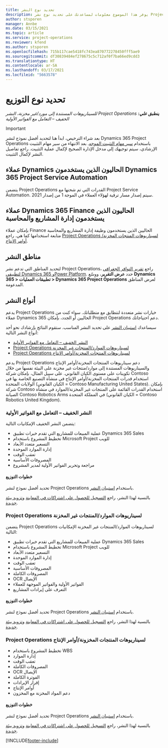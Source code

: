 ```yaml
---
title: تحديد نوع النشر
description: يوفر هذا الموضوع معلومات لمساعدتك على تحديد نوع نشر Project Operations الصحيح لشركتك.
author: stsporen
manager: Annbe
ms.date: 03/15/2021
ms.topic: article
ms.service: project-operations
ms.reviewer: kfend
ms.author: stsporen
ms.openlocfilehash: 715b117cae5418fc743ea870772278450fff5ae9
ms.sourcegitcommit: df30839484ef278675c5c712af0f7ba66ed9cdd3
ms.translationtype: HT
ms.contentlocale: ar-SA
ms.lasthandoff: 03/17/2021
ms.locfileid: "5663578"
---
```

# <a name="determine-your-deployment-type"></a>تحديد نوع التوزيع

_**ينطبق علي:** ‏‫Project Operations للسيناريوهات المستندة إلى مورد/غير مخزنة‬، ‏‫النشر الخفيف – التعامل مع الفواتير الأولية‬_

> [!IMPORTANT]
> بعد شراء الترخيص، ابدأ هنا لتحديد أفضل نموذج لنشر Dynamics 365 Project Operations باستخدام [سير مهام التثبيت الموجه](https://aka.ms/provisionprojectoperations).
> بعد الانتهاء من سير مهام التثبيت الإرشادي، سيتم توجيهك إلى مدخل الإدارة الصحيح لإكمال عملية التثبيت. راجع تفاصيل النشر لإكمال التثبيت.


## <a name="existing-customers-of-dynamics-using-dynamics-365-project-service-automation"></a>عملاء Dynamics الحاليون الذين يستخدمون Dynamics 365 Project Service Automation
يتضمن Project Operations القدرات التي تم شحنها مع Project Service Automation. سيتم إصدار مسار ترقية لهؤلاء العملاء في الموجة 1 من إصدار 2021.

## <a name="existing-customers-of-dynamics-365-finance-using-project-management-and-accounting"></a>عملاء Dynamics 365 Finance الحاليون الذين يستخدمون إدارة المشاريع والمحاسبة 

بإمكان عملاء Finance الحاليين الذين يستخدمون وظيفة إدارة المشاريع والمحاسبة متابعة استخدامها كما هي. راجع [Project Operations لسيناريوهات المنتجات المخزنة/أوامر الإنتاج](#pma).


## <a name="deployment-regions"></a>مناطق النشر
لتحديد المناطق التي تدعم نشر Project Operations، راجع [تقرير التوافر الجغرافي لتطبيقي Dynamics 365 وPower Platform](https://dynamics.microsoft.com/en-us/geographic-availability/). حدد **عرض التقرير**، ووسّع **Dynamics 365 > تطبيقات العمليات > Dynamics 365 Project Operations** لعرض المناطق المدعومة.

## <a name="deployment-types"></a>أنواع النشر
يدعم Project Operations خيارات نشر متعددة لتتطابق مع متطلباتك. سواء كنت من عملاء Dynamics 365 الحاليين أو الجدد، بإمكان Project Operations دعم احتياجاتك.

سيساعدك [استبيان النشر](https://aka.ms/provisionprojectoperations) على تحديد النشر المناسب. ستقوم النتائج بإرشادك نحو أحد أنواع النشر التالية:

- [النشر الخفيف – التعامل مع الفواتير الأولية](#lite)
- [Project Operations لسيناريوهات الموارد/المنتجات غير المخزنة](#integrated)
- [Project Operations لسيناريوهات المنتجات المخزنة/أوامر الإنتاج](#pma)

يدعم Project Operations دعم سيناريوهات المنتجات المخزنة/أوامر الإنتاج‬ والسيناريوهات المستندة إلى موارد/منتجات غير مخزنة‬ على البيئة نفسها من خلال تكوينات على مستوى الكيان القانوني. على سبيل المثال، بإمكان شركة Contoso استخدام قدرات المنتجات المخزنة/أوامر الإنتاج في منشأة التصنيع الخاصة بها في الولايات المتحدة (الكيان القانوني = Contoso Manufacturing United States). بإمكان شركة Contoso استخدام القدرات القائمة على المنتجات غير المخزنة/الموارد في منشأة الصيانة Contoso Robotics Arms في المملكة المتحدة (الكيان القانوني = Contoso Robotics United Kingdom).

### <a name="lite-deployment---deal-to-proforma-invoicing"></a><a  name="lite"></a>النشر الخفيف – التعامل مع الفواتير الأولية

يتضمن النشر الخفيف الإمكانيات التالية:

- عملية المبيعات للمشاريع التي تقدم خبرات تطبيق Dynamics 365 Sales
- تخطيط المشروع باستخدام Microsoft Project للويب
- التسعير متعدد الأبعاد
- إدارة الموارد الموحدة
- تعقب الوقت
- المصروفات الأساسية
- مراجعة وتحرير الفواتير الأولية لمدير المشروع 

#### <a name="deployment-steps"></a>خطوات التوزيع
تحديد أفضل نموذج لنشر Project Operations باستخدام [استبيان النشر](https://aka.ms/provisionprojectoperations).

بالنسبة لهذا النشر، راجع [التسجيل للحصول على اشتراكات في المعاينة](lite-preview-subscription-sign-up.md) و[تزويد بيئة جديدة](lite-deployment.md). 


### <a name="project-operations-for-resourcenon-stocked-scenarios"></a><a name="integrated"></a>Project Operations لسيناريوهات الموارد/المنتجات غير المخزنة
يتضمن Project Operations لسيناريوهات الموارد/المنتجات غير المخزنة‬ الإمكانيات التالية:
 
- عملية المبيعات للمشاريع التي تقدم خبرات تطبيق Dynamics 365 Sales
- تخطيط المشروع باستخدام Microsoft Project للويب
- التسعير متعدد الأبعاد
- إدارة الموارد الموحدة
- تعقب الوقت
- المصروفات الأساسية
- المصروفات الكاملة
- OCR الإيصال
- الفواتير الأولية والفواتير الموجهة للعملاء 
- التعرف على إيرادات المشاريع

#### <a name="deployment-steps"></a>خطوات التوزيع
تحديد أفضل نموذج لنشر Project Operations باستخدام [استبيان النشر](https://aka.ms/provisionprojectoperations).

بالنسبة لهذا النشر، راجع [التسجيل للحصول على اشتراكات في المعاينة](resource-sign-up-preview-subscription.md) و[تزويد بيئة جديدة](resource-provision-new-environment.md). 


### <a name="project-operations-for-stockedproduction-order-scenarios"></a><a name="pma"></a>Project Operations لسيناريوهات المنتجات المخزونة/أوامر الإنتاج

- تخطيط المشروع باستخدام WBS
- إدارة الموارد
- تعقب الوقت
- المصروفات الكاملة
- OCR الإيصال
- الفوترة الكاملة
- إقرار الإيرادات
- أوامر الإنتاج
- دعم المواد المخزنة مع المخزون

#### <a name="deployment-steps"></a>خطوات التوزيع
تحديد أفضل نموذج لنشر Project Operations باستخدام [استبيان النشر](https://aka.ms/provisionprojectoperations).

بالنسبة لهذا النشر، راجع [التسجيل للحصول على اشتراكات في المعاينة](https://docs.microsoft.com/dynamics365/fin-ops-core/dev-itpro/dev-tools/sign-up-preview-subscription?toc=/dynamics365/finance/toc.json) و[تزويد بيئة جديدة](https://docs.microsoft.com/dynamics365/fin-ops-core/dev-itpro/deployment/deploy-demo-environment?toc=/dynamics365/finance/toc.json). 



[!INCLUDE[footer-include](../includes/footer-banner.md)]
